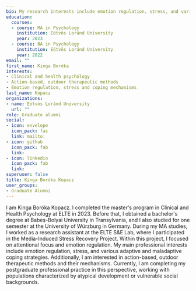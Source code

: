 ```yaml
---
bio: My research interests include emotion regulation, stress, and various adaptive and maladaptive coping strategies.
education:
  courses:
  - course: MA in Psychology
    institution: Eötvös Loránd University
    year: 2023
  - course: BA in Psychology
    institution: Eötvös Loránd University
    year: 2022
email: ""
first_name: Kinga Boróka
interests:
- Clinical and health psychology
- Action-based, outdoor therapeutic methods
- Emotion regulation, stress and coping mechanisms
last_name: Kopacz
organizations:
- name: Eötvös Loránd University
  url: ""
role: Graduate alumni
social:
- icon: envelope
  icon_pack: fas
  link: mailto:
- icon: github
  icon_pack: fab
  link: 
- icon: linkedin
  icon pack: fab
  link: 
superuser: false
title: Kinga Boróka Kopacz
user_groups:
- Graduate Alumni
---
```


I am Kinga Boróka Kopacz. I completed the master's program in Clinical and Health Psychology at ELTE in 2023. Before that, I obtained a bachelor's degree at Babeș-Bolyai University in Transylvania, and I also studied for one semester at the University of Würzburg in Germany. During my MA studies, I worked as a research assistant at the ELTE S&E Lab, where I participated in the Media-Induced Stress Recovery Project. Within this project, I focused on attentional focus and emotion regulation. My main professional interests include emotion regulation, stress, and various adaptive and maladaptive coping strategies. Additionally, I am interested in action-based, outdoor therapeutic methods and their mechanisms. Currently, I am completing my postgraduate professional practice in this perspective, working with populations characterized by atypical development or vulnerable social backgrounds.